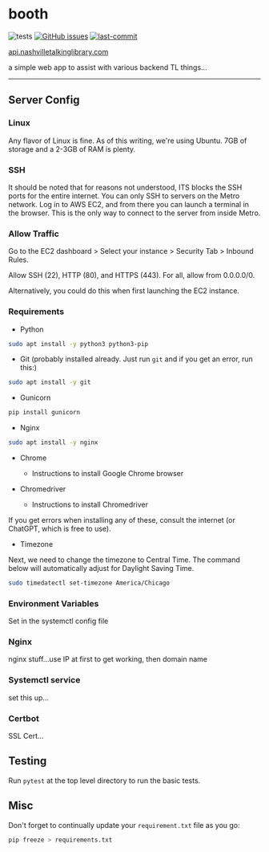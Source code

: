 # booth

![tests](https://github.com/Nashville-Public-Library/booth/actions/workflows/main.yml/badge.svg)
[![GitHub issues](https://img.shields.io/github/issues/Nashville-Public-Library/booth.png)](https://github.com/Nashville-Public-Library/booth/issues)
[![last-commit](https://img.shields.io/github/last-commit/Nashville-Public-Library/booth)](https://github.com/Nashville-Public-Library/booth/commits/main)


[api.nashvilletalkinglibrary.com](https://api.nashvilletalkinglibrary.com)

 a simple web app to assist with various backend TL things...

 ----

## Server Config

### Linux 
Any flavor of Linux is fine. As of this writing, we're using Ubuntu.
7GB of storage and a 2-3GB of RAM is plenty.

### SSH
It should be noted that for reasons not understood, ITS blocks the SSH ports for  the entire internet. You can only SSH to servers on the Metro network.
Log in to AWS EC2, and from there you can launch a terminal in the browser. This is the only way to connect to the server from inside Metro.

### Allow Traffic
Go to the EC2 dashboard > Select your instance > Security Tab > Inbound Rules.

Allow SSH (22), HTTP (80), and HTTPS (443). For all, allow from 0.0.0.0/0.

Alternatively, you could do this when first launching the EC2 instance.

### Requirements
 - Python
 ````bash
 sudo apt install -y python3 python3-pip
 ````
 - Git (probably installed already. Just run `git` and if you get an error, run this:)
 ````bash
 sudo apt install -y git
 ````
 - Gunicorn
 ````bash
 pip install gunicorn
````
- Nginx
````bash
sudo apt install -y nginx
````
- Chrome

    - Instructions to install Google Chrome browser

- Chromedriver

    - Instructions to install Chromedriver

If you get errors when installing any of these, consult the internet (or ChatGPT, which is free to use).

- Timezone

Next, we need to change the timezone to Central Time. The command below will automatically adjust for Daylight Saving Time.
````bash
sudo timedatectl set-timezone America/Chicago
````

### Environment Variables
Set in the systemctl config file

### Nginx
nginx stuff...use IP at first to get working, then domain name

### Systemctl service
set this up...

### Certbot
SSL Cert...

## Testing
Run `pytest` at the top level directory to run the basic tests.

## Misc

Don't forget to continually update your `requirement.txt` file as you go: 
````python
pip freeze > requirements.txt
````
